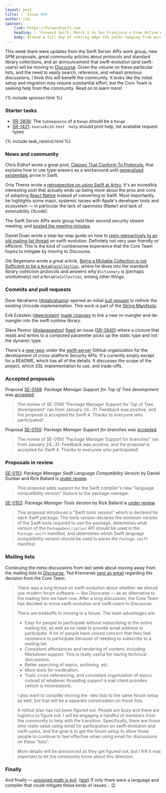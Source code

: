 ```yaml
---
layout: post
title: ! 'Issue #56'
author: jsq
sponsor:
    link: https://forwardswift.com
    heading: ! 'Forward Swift: March 2 in San Francisco + Free Online Workshop Access'
    body: Attend a full day of cutting-edge iOS talks ranging from mirroring and introspection to watchOS. Your ticket includes free networking events with speakers/other devs, and 1 free month of online workshop access post event. Add an exclusive in-person workshops by Paul Hudson on beginning or advanced Swift, macOS, and server-side Swift while they last. Use code **forward-swift-2017**.
---
```


This week there were updates from the Swift Server APIs work group, new SPM proposals, great community articles about protocols and standard library collections, and an announcement that swift-evolution (and swift-users) will be moving to [Discourse](http://www.discourse.org). Given the volume on these particular lists, and the need to easily search, reference, and rehash previous discussions, I think this will benefit the community. It looks like the initial setup and migration may require substantial effort, but the Core Team is seeking help from the community. Read on to learn more!

<!--excerpt-->

{% include sponsor.html %}

### Starter tasks

- [SR-3836](https://bugs.swift.org/browse/SR-3836): The `SubSequence` of a `Range` should be a `Range`
- [SR-1421](https://bugs.swift.org/browse/SR-1421): `sourcekitd-test -help` should print help, list available request types

{% include task_remind.html %}

### News and community

Chris Eidhof wrote a great post, [Classes That Conform To Protocols](http://chris.eidhof.nl/post/classes-and-protocols/), that explains how to use type-erasers as a workaround until [generalized existentials](https://github.com/apple/swift/blob/master/docs/GenericsManifesto.md#generalized-existentials) arrive in Swift.

Orta Therox wrote a [retrospective on using Swift at Artsy](http://artsy.github.io/blog/2017/02/05/Retrospective-Swift-at-Artsy/). It's an incredibly interesting post that actually ends up being more about the pros and cons of adopting [React Native](https://facebook.github.io/react-native/) instead of converting to Swift. Most importantly, he highlights some major, systemic issues with Apple's developer tools and ecosystem &mdash; in particular the lack of openness (Radar) and lack of extensibility (Xcode).

The Swift Server APIs work group held their second security stream meeting, and [posted the meeting minutes](https://github.com/swift-server/work-group/pull/72).

Daniel Duan wrote a step-by-step guide on how to [reply retroactively to an old mailing list thread](http://dduan.net/2017/02/07/replying-to-old-mailing-list-threads/) on swift-evolution. Definitely not very user friendly or efficient. This is the kind of cumbersome experience that the Core Team hopes to mitigate by moving to Discourse.

Ole Begemann wrote a great article, [Being a Mutable Collection is not Sufficient to be a `MutableCollection`](https://oleb.net/blog/2017/02/why-is-dictionary-not-a-mutablecollection/), where he dives into the standard library collection protocols and answers why `Dictionary` is (perhaps unintuitively) *not* a `MutableCollection`, among other things.

### Commits and pull requests

Dave Abrahams ([@dabrahams](https://github.com/dabrahams)) opened an initial [pull request](https://github.com/apple/swift/pull/6752) to rethink the existing Unicode implementation. This work is part of the [String Manifesto](https://github.com/apple/swift/blob/master/docs/StringManifesto.md).

Erik Eckstein ([@eeckstein](https://github.com/eeckstein)) [made changes](https://github.com/apple/swift/pull/7274) to link a new re-mangler and de-mangler into the swift runtime library.

Slava Pestov ([@slavapestov](https://github.com/slavapestov)) [fixed](https://github.com/apple/swift/pull/7296) an issue ([SR-3840](https://bugs.swift.org/browse/SR-3840)) where a closure that reads and writes to a computed parameter picks up the static type and not the dynamic type.

There's a [new repo](https://github.com/swift-server/security) under the [swift-server](https://github.com/swift-server) GitHub organization for the development of cross-platform Security APIs. It's currently empty except for a README, which has all of the details. It discusses the scope of the project, which SSL implementation to use, and trade-offs.

### Accepted proposals

Proposal [SE-0149](https://github.com/apple/swift-evolution/blob/master/proposals/0149-package-manager-top-of-tree.md): *Package Manager Support for Top of Tree development* was [accepted](https://lists.swift.org/pipermail/swift-evolution-announce/2017-February/000314.html).

> The review of SE-0149 "Package Manager Support for Top of Tree development" ran from January 24...31. Feedback was positive, and the proposal is accepted for Swift 4. Thanks to everyone who participated!

Proposal [SE-0150](https://github.com/apple/swift-evolution/blob/master/proposals/0150-package-manager-branch-support.md): *Package Manager Support for branches* was [accepted](https://lists.swift.org/pipermail/swift-evolution-announce/2017-February/000315.html).

> The review of SE-0150 "Package Manager Support for branches" ran from January 24...31. Feedback was positive, and the proposal is accepted for Swift 4. Thanks to everyone who participated!

### Proposals in review

[SE-0151](https://github.com/apple/swift-evolution/blob/master/proposals/0151-package-manager-swift-language-compatibility-version.md): *Package Manager Swift Language Compatibility Version* by Daniel Dunbar and Rick Ballard is [under review](https://lists.swift.org/pipermail/swift-evolution-announce/2017-February/000316.html).

> This proposal adds support for the Swift compiler's new "language compatibility version" feature to the package manager.

[SE-0152](https://github.com/apple/swift-evolution/blob/master/proposals/0152-package-manager-tools-version.md): *Package Manager Tools Version* by Rick Ballard is [under review](https://lists.swift.org/pipermail/swift-evolution-announce/2017-February/000317.html).

> This proposal introduces a "Swift tools version" which is declared for each Swift package. The tools version declares the minimum version of the Swift tools required to use the package, determines what version of the `PackageDescription` API should be used in the `Package.swift` manifest, and determines which Swift language compatibility version should be used to parse the `Package.swift` manifest.

### Mailing lists

Continuing the meta-discussions from last week about moving away from the mailing lists to [Discourse](http://www.discourse.org), Ted Kremenek [sent an email](https://lists.swift.org/pipermail/swift-evolution/Week-of-Mon-20170206/031657.html) regarding the decision from the Core Team:

> There was a long thread on swift-evolution about whether we should use modern forum software &mdash; like Discourse &mdash; as an alternative to the mailing lists we have now. After a long discussion, the Core Team has decided to move swift-evolution and swift-users to Discourse.
>
> There are tradeoffs to moving to a forum.  The main advantages are:
>
> - Easy for people to participate without subscribing to the entire mailing list, as well as no need to provide email address to participate.  A lot of people have voiced concern that they feel resistance to participate because of needing to subscribe to a mailing list.
> - Consistent affordances and rendering of content, including Markdown support.  This is really useful for having technical discussions.
> - Better searching of topics, archiving, etc.
> - More tools for moderation.
> - Topic cross-referencing, and consistent organization of topics instead of whatever threading support a mail client provides (which is inconsistent).
>
> I also want to consider moving the -dev lists to the same forum setup as well; but that will be a separate conversation on those lists.
>
> A rollout plan has not been figured out.  People are busy and there are logistics to figure out.  I will be engaging a handful of members from the community to help with the transition.  Specifically, there are those who really value using email for participation on swift-evolution and swift-users, and the goal is to get the forum setup to allow those people to continue to feel effective when using email for discussions on these "lists".
>
> More details will be announced as they get figured out, but I felt it was important to let the community know about this direction.

### Finally

And finally &mdash; [unsigned math is evil](https://twitter.com/steipete/status/829044564220604417). ([gist](https://gist.github.com/steipete/06d101d41c93763f7d5e394dea3c56fe)) If only there were a language and compiler that could mitigate these kinds of issues... 😉
